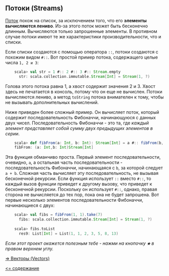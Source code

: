 ## Потоки (Streams)

[Поток](http://www.scala-lang.org/api/2.12.2/scala/collection/immutable/Stream.html) похож на список, за исключением того, 
что его **элементы вычисляются лениво**. Из-за этого поток может быть бесконечно длинным. Вычисляются только запрошенные 
элементы. В противном случае потоки имеют те же характеристики производительности, что и списки.

Если списки создаются с помощью оператора `::`, потоки создаются с похожим видом `#::`. Вот простой пример потока, 
содержащего целые числа `1, 2 и 3`:

```scala
    scala> val str = 1 #:: 2 #:: 3 #:: Stream.empty
      str: scala.collection.immutable.Stream[Int] = Stream(1, ?)
```

Голова этого потока равна 1, а хвост содержит значения 2 и 3. Хвост здесь не печатается в консоль, потому что он еще не вычислен.
 Потоки вычисляются лениво, а метод `toString` потока внимателен к тому, чтобы не вызывать дополнительных вычислений.

Ниже приведен более сложный пример. Он вычисляет поток, который содержит последовательность Фибоначчи, начинающуюся с 
данных двух чисел. Последовательность Фибоначчи - это та, где _каждый элемент представляет собой сумму двух предыдущих элементов в серии_.

```scala
    scala> def fibFrom(a: Int, b: Int): Stream[Int] = a #:: fibFrom(b, a + b)
    fibFrom: (a: Int,b: Int)Stream[Int]
```

Эта функция обманчиво проста. Первый элемент последовательности, очевидно, `a`, а остальная часть последовательности - 
последовательность Фибоначчи, начинающаяся с `b`, за которой следует `a + b`. Сложная часть вычисляет эту последовательность, 
не вызывая бесконечной рекурсии. Если функция использует `::` вместо `#::`, то каждый вызов функции приведет к другому 
вызову, что приведет к бесконечной рекурсии. Поскольку он использует `#::`, однако, правая сторона не вычисляется до 
тех пор, пока она не будет запрошена. Вот первые несколько элементов последовательности Фибоначчи, начинающиеся с двух:

```scala
    scala> val fibs = fibFrom(1, 1).take(7)
      fibs: scala.collection.immutable.Stream[Int] = Stream(1, ?)
      
    scala> fibs.toList
      res9: List[Int] = List(1, 1, 2, 3, 5, 8, 13)
```

_Если этот проект окажется полезным тебе - нажми на кнопочку **`★`** в правом верхнем углу._

[=> Векторы (Vectors)](https://github.com/steklopod/Collections/blob/master/src/main/resources/readmes/Concrete-Vectors.md)

[<= содержание](https://github.com/steklopod/Collections/blob/master/readme.md)